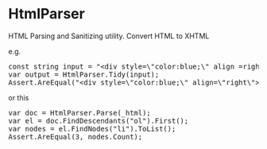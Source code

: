 # HtmlParser
HTML Parsing and Sanitizing utility. Convert HTML to XHTML

e.g. 
<pre>
const string input = "&lt;div style=\"color:blue;\" align =right>The Game  of &lt;b >Which&lt;/b > &lt;/div>";
var output = HtmlParser.Tidy(input);
Assert.AreEqual("&lt;div style=\"color:blue;\" align=\"right\">The Game  of &lt;b>Which&lt;/b>&lt;/div>", output);
</pre>
or this
<pre>
var doc = HtmlParser.Parse(_html);
var el = doc.FindDescendants("ol").First();
var nodes = el.FindNodes("li").ToList();
Assert.AreEqual(3, nodes.Count);
</pre>
